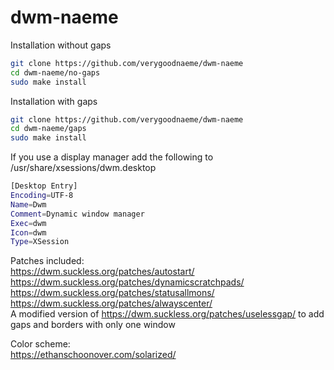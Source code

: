 # dwm-naeme
Installation without gaps
```bash
git clone https://github.com/verygoodnaeme/dwm-naeme
cd dwm-naeme/no-gaps
sudo make install
```
Installation with gaps  
```bash
git clone https://github.com/verygoodnaeme/dwm-naeme
cd dwm-naeme/gaps
sudo make install
```
If you use a display manager add the following to /usr/share/xsessions/dwm.desktop
```bash
[Desktop Entry]
Encoding=UTF-8
Name=Dwm
Comment=Dynamic window manager
Exec=dwm
Icon=dwm
Type=XSession
```
Patches included:  
https://dwm.suckless.org/patches/autostart/  
https://dwm.suckless.org/patches/dynamicscratchpads/  
https://dwm.suckless.org/patches/statusallmons/  
https://dwm.suckless.org/patches/alwayscenter/  
A modified version of https://dwm.suckless.org/patches/uselessgap/ to add gaps and borders with only one window

Color scheme:  
https://ethanschoonover.com/solarized/
